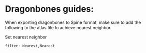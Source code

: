 # Dragonbones guides:

When exporting dragonbones to Spine format, make sure to add the following to the atlas file to achieve nearest neighbor.

Set nearest neighbor
```
filter: Nearest,Nearest
```